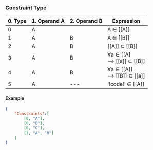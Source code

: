 ### Constraint Type
| 0. Type | 1. Operand A | 2. Operand B | Expression    |
|      ---|           ---|           ---|            ---|
| 0       | A            |              | A ∈ [[A]]    |
| 1       | A            | B            | A ∈ [[B]]    |
| 2       | A            | B            | [[A]] ⊆ [[B]]|
| 3       | A            | B            | ∀a ∈ [[A]<br>⟶ [[a]] ⊆ [[B]] |
| 4       | A            | B            | ∀a ∈ [[A]]<br>⟶ [[B]] ⊆ [[a]] |
| 5       | A            |           ---| '!code!' ∈ [[A]] |

#### Example
```json
{
    "Constraints":[
		[0, "A"],
		[0, "B"],
		[0, "C"],
		[1, "A", "B"]
	]
}
```